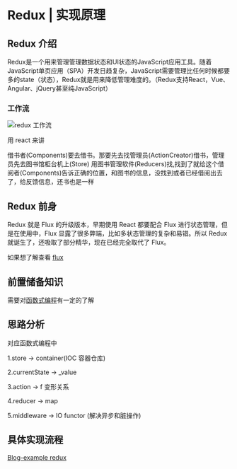 # Redux | 实现原理

## Redux 介绍

Redux是一个用来管理管理数据状态和UI状态的JavaScript应用工具。随着JavaScript单页应用（SPA）开发日趋复杂，JavaScript需要管理比任何时候都要多的state（状态），Redux就是用来降低管理难度的。（Redux支持React，Vue、Angular、jQuery甚至纯JavaScript）

### 工作流

![redux 工作流](/framework/redux_flow.png)

用 react 来讲

借书者(Components)要去借书。那要先去找管理员(ActionCreator)借书，管理员先去图书馆柜台机上(Store) 用图书管理软件(Reducers)找,找到了就给这个借阅者(Components)告诉正确的位置，和图书的信息，没找到或者已经借阅出去了，给反馈信息，还书也是一样

## Redux 前身

Redux 就是 Flux 的升级版本，早期使用 React 都要配合 Flux 进行状态管理，但是在使用中，Flux 显露了很多弊端，比如多状态管理的复杂和易错。所以 Redux 就诞生了，还吸取了部分精华，现在已经完全取代了 Flux。

如果想了解查看 [flux](http://facebook.github.io/flux/)

## 前置储备知识

需要对[函数式编程](/blog/thinking/functional_programming.md)有一定的了解

## 思路分析

对应函数式编程中

1.store -> container(IOC 容器仓库)

2.currentState -> _value

3.action -> f 变形关系

4.reducer -> map

5.middleware -> IO functor (解决异步和脏操作)

## 具体实现流程

[Blog-example redux](https://github.com/HondryTravis/Blog-example/tree/master/packages/implements/redux)
